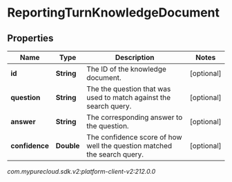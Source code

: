 # ReportingTurnKnowledgeDocument


## Properties

| Name | Type | Description | Notes |
| ------------ | ------------- | ------------- | ------------- |
| **id** | **String** | The ID of the knowledge document. |  [optional] |
| **question** | **String** | The the question that was used to match against the search query. |  [optional] |
| **answer** | **String** | The corresponding answer to the question. |  [optional] |
| **confidence** | **Double** | The confidence score of how well the question matched the search query. |  [optional] |




_com.mypurecloud.sdk.v2:platform-client-v2:212.0.0_
